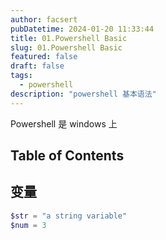 ```yaml
---
author: facsert
pubDatetime: 2024-01-20 11:33:44
title: 01.Powershell Basic
slug: 01.Powershell Basic
featured: false
draft: false
tags:
  - powershell
description: "powershell 基本语法"
---
```


<!-- powershell 简单介绍 -->
Powershell 是 windows 上

## Table of Contents

## 变量

```powershell
$str = "a string variable"
$num = 3
```

